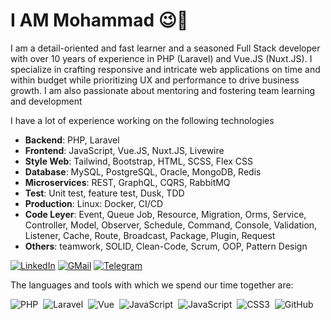 # I AM Mohammad 😉👋
I am a detail-oriented and fast learner and a seasoned Full Stack developer with over 10 years of experience in PHP (Laravel) and Vue.JS
(Nuxt.JS). I specialize in crafting responsive and intricate web applications on time and within budget while prioritizing UX and performance
to drive business growth. I am also passionate about mentoring and fostering team learning and development

I have a lot of experience working on the following technologies
- **Backend**: PHP, Laravel
- **Frontend**: JavaScript, Vue.JS, Nuxt.JS, Livewire
- **Style Web**: Tailwind, Bootstrap, HTML, SCSS, Flex CSS
- **Database**: MySQL, PostgreSQL, Oracle, MongoDB, Redis
- **Microservices**: REST, GraphQL, CQRS, RabbitMQ
- **Test**: Unit test, feature test, Dusk, TDD
- **Production**: Linux: Docker, CI/CD
- **Code Leyer**: Event, Queue Job, Resource, Migration, Orms, Service, Controller, Model, Observer, Schedule, Command, Console, Validation, Listener, Cache, Route, Broadcast, Package, Plugin, Request
- **Others**: teamwork, SOLID, Clean-Code, Scrum, OOP, Pattern Design


[![LinkedIn](https://img.shields.io/badge/linkedin-f0f0f0?&style=for-the-badge&logo=linkedin&logoColor=white&color=0e76a8)](https://www.linkedin.com/in/roshandelpoor/)
[![GMail](https://img.shields.io/badge/gmail-f0f0f0?&style=for-the-badge&logo=gmail&logoColor=white&color=ea4335)](mailto:mohammad.roshandelpoor@gmail.com) 
[![Telegram](https://img.shields.io/badge/telegram-f0f0f0?&style=for-the-badge&logoColor=white&logo=telegram)](https://t.me/roshandelpoor)


The languages and tools with which we spend our time together are:

![PHP](https://img.shields.io/badge/-PHP-05122A?style=flat&logo=php)&nbsp;
![Laravel](https://img.shields.io/badge/-Laravel-05122A?style=flat&logo=laravel)&nbsp;
![Vue](https://img.shields.io/badge/-Vue-05122A?style=flat&logo=vue.js)&nbsp;
![JavaScript](https://img.shields.io/badge/-Nuxt-05122A?style=flat&logo=nuxt.js)&nbsp;
![JavaScript](https://img.shields.io/badge/-JavaScript-05122A?style=flat&logo=javascript)&nbsp;
![CSS3](https://img.shields.io/badge/-CSS3-05122A?style=flat&logo=CSS3&logoColor=1572B6)&nbsp;
![GitHub](https://img.shields.io/badge/-GitHub-05122A?style=flat&logo=github)&nbsp;

